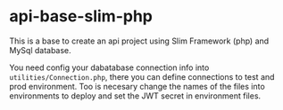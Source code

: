 # api-base-slim-php
This is a base to create an api project using Slim Framework (php) and MySql database.

You need config your dabatabase connection info into <code>utilities/Connection.php</code>, there you can define connections to test and prod environment.
Too is necesary change the names of the files into environments to deploy and set the JWT secret in environment files.
